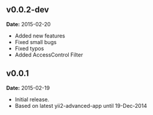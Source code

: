 v0.0.2-dev
----------
**Date:** 2015-02-20

- Added new features
- Fixed small bugs
- Fixed typos
- Added AccessControl Filter

v0.0.1
------
**Date:** 2015-02-19

- Initial release. 
- Based on latest yii2-advanced-app until 19-Dec-2014

